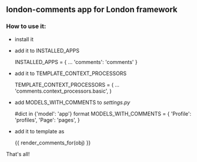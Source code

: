 ## london-comments app for London framework

### How to use it:

- install it 
- add it to INSTALLED_APPS

	INSTALLED_APPS = {
		...
		'comments': 'comments'
		}

- add it to TEMPLATE_CONTEXT_PROCESSORS

	TEMPLATE_CONTEXT_PROCESSORS = (
	        ...
	        'comments.context_processors.basic',
	        )
	        
- add MODELS_WITH_COMMENTS to *settings.py*
	        
	       
	#dict in {'model': 'app'} format
	MODELS_WITH_COMMENTS = {
	                        'Profile': 'profiles',
	                        'Page': 'pages',
	                        }
	                        
- add it to template as

	{{ render_comments_for(obj) }}
	
That's all!